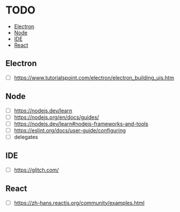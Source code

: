 <!-- omit in toc -->
# TODO

- [Electron](#electron)
- [Node](#node)
- [IDE](#ide)
- [React](#react)

## Electron

- [ ] <https://www.tutorialspoint.com/electron/electron_building_uis.htm>

## Node

- [ ] <https://nodejs.dev/learn>
- [ ] <https://nodejs.org/en/docs/guides/>
- [ ] <https://nodejs.dev/learn#nodejs-frameworks-and-tools>
- [ ] <https://eslint.org/docs/user-guide/configuring>
- [ ] delegates

## IDE

- [ ] <https://glitch.com/>

## React

- [ ] <https://zh-hans.reactjs.org/community/examples.html>
